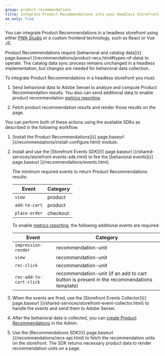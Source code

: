 ```yaml
---
group: product-recommendations
title: Integrate Product Recommendations into your Headless Storefront
ee_only: True
---
```


You can integrate Product Recommendations in a headless storefront using either [PWA Studio](https://developer.adobe.com/commerce/pwa-studio/) or a custom frontend technology, such as React or Vue JS.

Product Recommendations require [behavioral and catalog data]({{ page.baseurl }}recommendations/product-recs.html#types-of-data) to operate. The catalog data sync process remains unchanged in a headless implementation, but changes are needed for behavioral data collection.

To integrate Product Recommendations in a headless storefront you must:

1. Send behavioral data to Adobe Sensei to analyze and compute Product Recommendation results. You also can send additional data to enable product recommendation [metrics reporting](https://docs.magento.com/user-guide/marketing/recommendation-metrics.html).

1. Fetch product recommendation results and render those results on the page.

You can perform both of these actions using the available SDKs as described in the following workflow.

1. [Install the Product Recommendations]({{ page.baseurl }}/recommendations/install-configure.html) module.

1. Install and use the [Storefront Events SDK]({{ page.baseurl }}/shared-services/storefront-events-sdk.html) to fire the [behavioral events]({{ page.baseurl }}/recommendations/events.html).

    The minimum required events to return Product Recommendations results:

    Event | Category
    --- | ---
    `view` | product
    `add-to-cart` | product
    `place-order` | checkout

    To enable [metrics reporting](https://docs.magento.com/user-guide/marketing/recommendation-metrics.html), the following additional events are required:

    Event | Category
    --- | ---
    `impression-render` | recommendation-unit
    `view` | recommendation-unit
    `rec-click` | recommendation-unit
    `rec-add-to-cart-click` | recommendation-unit (if an add to cart button is present in the recommendations template)

1. When the events are fired, use the [Storefront Events Collector]({{ page.baseurl }}/shared-services/storefront-event-collector.html) to handle the events and send them to Adobe Sensei.

1. After the behavioral data is collected, you can [create Product Recommendations](https://docs.magento.com/user-guide/marketing/create-new-rec.html) in the Admin.

1. Use the [Recommendations SDK]({{ page.baseurl }}/recommendations/recs-api.html) to fetch the recommendation units on the storefront. The SDK returns necessary product data to render recommendation units on a page.
